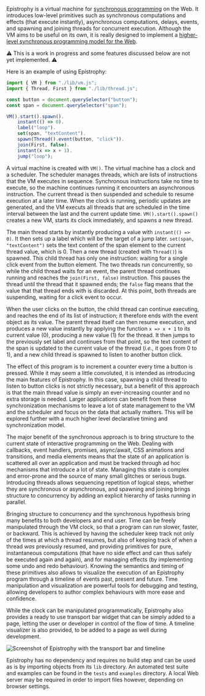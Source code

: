Epistrophy is a virtual machine for [synchronous
programming](https://en.wikipedia.org/wiki/Synchronous_programming_language)
on the Web. It introduces low-level primitives such as synchronous computations
and effects (that execute instantly), asynchronous computations, delays,
events, and spawning and joining threads for concurrent execution. Although
the VM aims to be useful on its own, it is really designed to implement a
[higher-level synchronous programming model for the
Web](https://github.com/stcucufa/frownland).

⚠️ This is a work in progress and some features discussed below are not yet
implemented. ⚠️

Here is an example of using Epistrophy:

```js
import { VM } from "./lib/vm.js";
import { Thread, First } from "./lib/thread.js";

const button = document.querySelector("button");
const span = document.querySelector("span");

VM().start().spawn().
    instant(() => 0).
    label("loop").
    set(span, "textContent").
    spawn(Thread().event(button, "click")).
    join(First, false).
    instant(x => x + 1).
    jump("loop");
```

A virtual machine is created with `VM()`. The virtual machine has a clock and a
scheduler. The scheduler manages threads, which are lists of instructions that
the VM executes in sequence. Synchronous instructions take no time to execute,
so the machine continues running it encounters an asynchronous instruction. The
current thread is then suspended and schedule to resume execution at a later
time. When the clock is running, periodic updates are generated, and the VM
executs all threads that are scheduled in the time interval between the last
and the current update time. `VM().start().spawn()` creates a new VM, starts
its clock immediately, and spawns a new thread.

The main thread starts by instantly producing a value with `instant(() => 0)`.
It then sets up a label which will be the target of a jump later. `set(span,
"textContent")` sets the text content of the span element to the current thread
value, which is 0. Then a new thread (created with `Thread()`) is spawned. This
child thread has only one instruction: waiting for a single click event from
the button element. The two threads run concurrently, so while the child thread
waits for an event, the parent thread continues running and reaches the
`join(First, false)` instruction. This pauses the thread until the thread that
it spawned ends; the `false` flag means that the value that that thread ends
with is discarded. At this point, both threads are suspending, waiting for a
click event to occur.

When the user clicks on the button, the child thread can continue executing,
and reaches the end of its list of instruction; it therefore ends with the
event object as its value. The parent thread itself can then resume execution,
and produces a new value instantly by applying the function `x => x + 1` to its
current value (0), producing a new value (1) for the thread. It then jumps to
the previously set label and continues from that point, so the text content of
the span is updated to the current value of the thread (_i.e._, it goes from 0
to 1), and a new child thread is spawned to listen to another button click.

The effect of this program is to increment a counter every time a button is
pressed. While it may seem a little convoluted, it is intended as introducing
the main features of Epistrophy. In this case, spawning a child thread to
listen to button clicks is not strictly necessary, but a benefit of this
approach is that the main thread value is simply an ever-increasing counter and
no extra storage is needed. Larger applications can benefit from these
synchronization mechanisms to leave a lot of state management to the VM and the
scheduler and focus on the data that actually matters. This will be explored
further with a much higher level declarative timing and synchronization model.

The major benefit of the synchronous approach is to bring structure to
the current state of interactive programming on the Web. Dealing with callbacks,
event handlers, promises, async/await, CSS animations and transitions, and media
elements means that the state of an application is scattered all over an
application and must be tracked through ad hoc mechanisms that introduce a lot
of state. Managing this state is complex and error-prone and the source of many
small glitches or serious bugs. Introducing threads allows sequencing repetition
of logical steps, whether they are synchronous or asynchronous, and spawning
and joining brings structure to concurrency by adding an explicit hierarchy of
tasks running in parallel.

Bringing structure to concurrency and the synchronous hypothesis bring many
benefits to both developers and end user. Time can be freely manipulated through
the VM clock, so that a program can run slower, faster, or backward. This is
achieved by having the scheduler keep track not only of the times at which a
thread resumes, but also of keeping track of when a thread _was_ previously
resumed, and providing primitives for pure, instantaneous computations (that
have no side effect and can thus safely be executed again and again), and for
managing effects (by implementing some undo and redo behaviour). Knowing the
semantics and timing of these primitives also allows to visualize the execution
of an Epistrophy program through a timeline of events past, present and future.
Time manipulation and visualization are powerful tools for debugging and
testing, allowing developers to author complex behaviours with more ease and
confidence.

While the clock can be manipulated programmatically, Epistrophy also provides
a ready to use transport bar widget that can be simply added to a page, letting
the user or developer in control of the flow of time. A timeline visualizer is
also provided, to be added to a page as well during development.

![Screenshot of Epistrophy with the transport bar and
timeline](doc/screenshot.png)

Epistrophy has no dependency and requires no build step and can be used as is
by importing objects from its `lib` directory. An automated test suite and
examples can be found in the `tests` and `examples` directory. A local Web
server may be required in order to import files however, depending on browser
settings.
